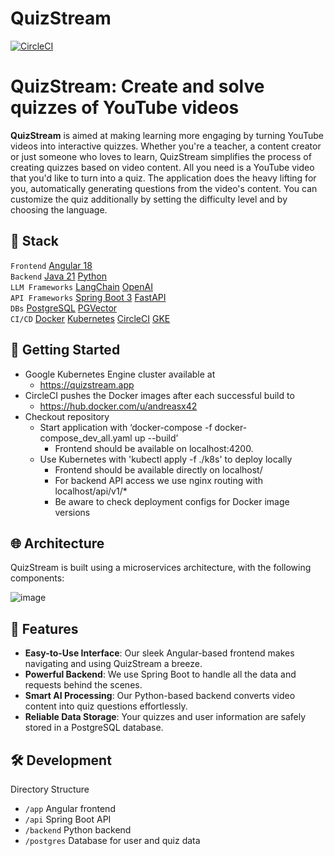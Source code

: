 # QuizStream

[![CircleCI](https://dl.circleci.com/status-badge/img/circleci/6FfqBzs4fBDyTPvBNqnq5x/WCAab585ez56Du7MgmTwE1/tree/master.svg?style=shield)](https://dl.circleci.com/status-badge/redirect/circleci/6FfqBzs4fBDyTPvBNqnq5x/WCAab585ez56Du7MgmTwE1/tree/master)

# QuizStream: Create and solve quizzes of YouTube videos

**QuizStream** is aimed at making learning more engaging by turning YouTube videos into interactive quizzes. Whether you're a teacher, a content creator or just someone who loves to learn, QuizStream simplifies the process of creating quizzes based on video content. All you need is a YouTube video that you'd like to turn into a quiz. The application does the heavy lifting for you, automatically generating questions from the video's content. You can customize the quiz additionally by setting the difficulty level and by choosing the language.

## 📖 Stack

`Frontend` [Angular 18](https://angular.dev/)\
`Backend` [Java 21](https://openjdk.org/) [Python](https://www.python.org/)\
`LLM Frameworks` [LangChain](https://www.langchain.com/) [OpenAI](https://www.openai.com/) \
`API Frameworks` [Spring Boot 3](https://spring.io/projects/spring-boot) [FastAPI](https://fastapi.tiangolo.com/)\
`DBs` [PostgreSQL](https://www.postgresql.org/) [PGVector](https://github.com/pgvector/pgvector)\
`CI/CD` [Docker](https://www.docker.com/) [Kubernetes](https://kubernetes.io/) [CircleCI](https://circleci.com/) [GKE](https://cloud.google.com/kubernetes-engine)

## 🚀 Getting Started

- Google Kubernetes Engine cluster available at
  - https://quizstream.app
- CircleCI pushes the Docker images after each successful build to
  - https://hub.docker.com/u/andreasx42
- Checkout repository
  - Start application with ‘docker-compose -f docker-compose_dev_all.yaml up --build’
    - Frontend should be available on localhost:4200.
  - Use Kubernetes with 'kubectl apply -f ./k8s' to deploy locally
    - Frontend should be available directly on localhost/
    - For backend API access we use nginx routing with localhost/api/v1/\*
    - Be aware to check deployment configs for Docker image versions

## 🌐 Architecture

QuizStream is built using a microservices architecture, with the following components:

![image](https://github.com/user-attachments/assets/b0ab92db-9f66-4dff-8143-7bafe7115499)

## 🌟 Features

- **Easy-to-Use Interface**: Our sleek Angular-based frontend makes navigating and using QuizStream a breeze.
- **Powerful Backend**: We use Spring Boot to handle all the data and requests behind the scenes.
- **Smart AI Processing**: Our Python-based backend converts video content into quiz questions effortlessly.
- **Reliable Data Storage**: Your quizzes and user information are safely stored in a PostgreSQL database.

## 🛠️ Development

Directory Structure

- `/app` Angular frontend
- `/api` Spring Boot API
- `/backend` Python backend
- `/postgres` Database for user and quiz data
